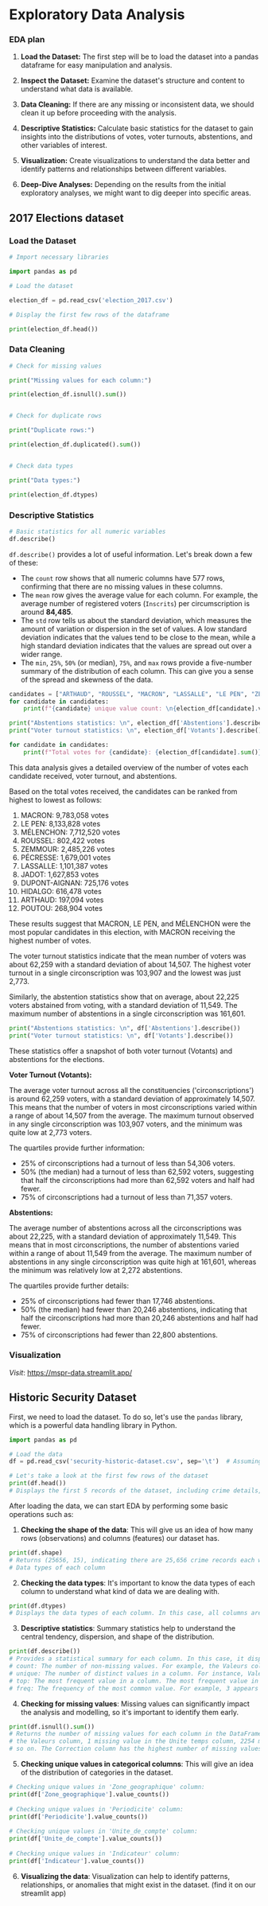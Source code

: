 # Exploratory Data Analysis

### **EDA plan**
1. **Load the Dataset:** The first step will be to load the dataset into a pandas dataframe for easy manipulation and analysis.
    
2. **Inspect the Dataset:** Examine the dataset's structure and content to understand what data is available.
    
3. **Data Cleaning:** If there are any missing or inconsistent data, we should clean it up before proceeding with the analysis.
    
4. **Descriptive Statistics:** Calculate basic statistics for the dataset to gain insights into the distributions of votes, voter turnouts, abstentions, and other variables of interest.
    
5. **Visualization:** Create visualizations to understand the data better and identify patterns and relationships between different variables.
    
6. **Deep-Dive Analyses:** Depending on the results from the initial exploratory analyses, we might want to dig deeper into specific areas.

## 2017 Elections dataset

### Load the Dataset

```python 
# Import necessary libraries

import pandas as pd

# Load the dataset

election_df = pd.read_csv('election_2017.csv')

# Display the first few rows of the dataframe

print(election_df.head())
```

### **Data Cleaning**

```python 
# Check for missing values

print("Missing values for each column:")

print(election_df.isnull().sum())


# Check for duplicate rows

print("Duplicate rows:")

print(election_df.duplicated().sum())


# Check data types

print("Data types:")

print(election_df.dtypes)
```

### **Descriptive Statistics**

```python
# Basic statistics for all numeric variables
df.describe()
```
`df.describe()` provides a lot of useful information. Let's break down a few of these:

- The `count` row shows that all numeric columns have 577 rows, confirming that there are no missing values in these columns.
- The `mean` row gives the average value for each column. For example, the average number of registered voters (`Inscrits`) per circumscription is around **84,485**.
- The `std` row tells us about the standard deviation, which measures the amount of variation or dispersion in the set of values. A low standard deviation indicates that the values tend to be close to the mean, while a high standard deviation indicates that the values are spread out over a wider range.
- The `min`, `25%`, `50%` (or median), `75%`, and `max` rows provide a five-number summary of the distribution of each column. This can give you a sense of the spread and skewness of the data.

```python 
candidates = ["ARTHAUD", "ROUSSEL", "MACRON", "LASSALLE", "LE PEN", "ZEMMOUR", "MÉLENCHON", "HIDALGO", "JADOT", "PÉCRESSE", "POUTOU", "DUPONT-AIGNAN"]
for candidate in candidates:
    print(f"{candidate} unique value count: \n{election_df[candidate].value_counts()}\n")

print("Abstentions statistics: \n", election_df['Abstentions'].describe())
print("Voter turnout statistics: \n", election_df['Votants'].describe())

for candidate in candidates:
    print(f"Total votes for {candidate}: {election_df[candidate].sum()}")

``` 

This data analysis gives a detailed overview of the number of votes each candidate received, voter turnout, and abstentions.

Based on the total votes received, the candidates can be ranked from highest to lowest as follows:

1. MACRON: 9,783,058 votes
2. LE PEN: 8,133,828 votes
3. MÉLENCHON: 7,712,520 votes
4. ROUSSEL: 802,422 votes
5. ZEMMOUR: 2,485,226 votes
6. PÉCRESSE: 1,679,001 votes
7. LASSALLE: 1,101,387 votes
8. JADOT: 1,627,853 votes
9. DUPONT-AIGNAN: 725,176 votes
10. HIDALGO: 616,478 votes
11. ARTHAUD: 197,094 votes
12. POUTOU: 268,904 votes

These results suggest that MACRON, LE PEN, and MÉLENCHON were the most popular candidates in this election, with MACRON receiving the highest number of votes.

The voter turnout statistics indicate that the mean number of voters was about 62,259 with a standard deviation of about 14,507. The highest voter turnout in a single circonscription was 103,907 and the lowest was just 2,773.

Similarly, the abstention statistics show that on average, about 22,225 voters abstained from voting, with a standard deviation of 11,549. The maximum number of abstentions in a single circonscription was 161,601.

```python 
print("Abstentions statistics: \n", df['Abstentions'].describe())
print("Voter turnout statistics: \n", df['Votants'].describe())
```

These statistics offer a snapshot of both voter turnout (Votants) and abstentions for the elections.

**Voter Turnout (Votants):**

The average voter turnout across all the constituencies ('circonscriptions') is around 62,259 voters, with a standard deviation of approximately 14,507. This means that the number of voters in most circonscriptions varied within a range of about 14,507 from the average. The maximum turnout observed in any single circonscription was 103,907 voters, and the minimum was quite low at 2,773 voters. 

The quartiles provide further information:

- 25% of circonscriptions had a turnout of less than 54,306 voters.
- 50% (the median) had a turnout of less than 62,592 voters, suggesting that half the circonscriptions had more than 62,592 voters and half had fewer.
- 75% of circonscriptions had a turnout of less than 71,357 voters.

**Abstentions:**

The average number of abstentions across all the circonscriptions was about 22,225, with a standard deviation of approximately 11,549. This means that in most circonscriptions, the number of abstentions varied within a range of about 11,549 from the average. The maximum number of abstentions in any single circonscription was quite high at 161,601, whereas the minimum was relatively low at 2,272 abstentions.

The quartiles provide further details:

- 25% of circonscriptions had fewer than 17,746 abstentions.
- 50% (the median) had fewer than 20,246 abstentions, indicating that half the circonscriptions had more than 20,246 abstentions and half had fewer.
- 75% of circonscriptions had fewer than 22,800 abstentions.

### Visualization 
*Visit*: https://mspr-data.streamlit.app/

## Historic Security Dataset

First, we need to load the dataset. To do so, let's use the `pandas` library, which is a powerful data handling library in Python.

```python
import pandas as pd

# Load the data
df = pd.read_csv('security-historic-dataset.csv', sep='\t')  # Assuming the data is tab-separated. Change the separator if it's different.

# Let's take a look at the first few rows of the dataset
print(df.head())  
# Displays the first 5 records of the dataset, including crime details, source of data, geographical area, etc.
```

After loading the data, we can start EDA by performing some basic operations such as:

1. **Checking the shape of the data**: This will give us an idea of how many rows (observations) and columns (features) our dataset has.

```python
print(df.shape)  
# Returns (25656, 15), indicating there are 25,656 crime records each with 15 pieces of information.  
# Data types of each column
```

2. **Checking the data types**: It's important to know the data types of each column to understand what kind of data we are dealing with.

```python
print(df.dtypes)  
# Displays the data types of each column. In this case, all columns are of type 'object' which generally means they contain text or mixed numeric and non-numeric values. Descriptive statistics
```

3. **Descriptive statistics**: Summary statistics help to understand the central tendency, dispersion, and shape of the distribution.

```python
print(df.describe())  
# Provides a statistical summary for each column. In this case, it displays four properties for each column:  
# count: The number of non-missing values. For example, the Valeurs column has 25618 non-missing values.  
# unique: The number of distinct values in a column. For instance, Valeurs has 16873 unique values.  
# top: The most frequent value in a column. The most frequent value in Valeurs is 3.  
# freq: The frequency of the most common value. For example, 3 appears 56 times in Valeurs.
```

4. **Checking for missing values**: Missing values can significantly impact the analysis and modelling, so it's important to identify them early.

```python
print(df.isnull().sum())  
# Returns the number of missing values for each column in the DataFrame. For instance, there are 38 missing values in  
# the Valeurs column, 1 missing value in the Unite temps column, 2254 missing values in the Sous_indicateur column, and  
# so on. The Correction column has the highest number of missing values at 19304.
```

5. **Checking unique values in categorical columns**: This will give an idea of the distribution of categories in the dataset.

```python
# Checking unique values in 'Zone_geographique' column:  
print(df['Zone_geographique'].value_counts())  
  
# Checking unique values in 'Periodicite' column:  
print(df['Periodicite'].value_counts())  
  
# Checking unique values in 'Unite_de_compte' column:  
print(df['Unite_de_compte'].value_counts())  
  
# Checking unique values in 'Indicateur' column:  
print(df['Indicateur'].value_counts())
```

6. **Visualizing the data**: Visualization can help to identify patterns, relationships, or anomalies that might exist in the dataset. (find it on our streamlit app)